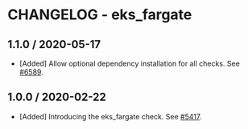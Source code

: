 # CHANGELOG - eks_fargate

## 1.1.0 / 2020-05-17

* [Added] Allow optional dependency installation for all checks. See [#6589](https://github.com/DataDog/integrations-core/pull/6589).

## 1.0.0 / 2020-02-22

* [Added] Introducing the eks_fargate check. See [#5417](https://github.com/DataDog/integrations-core/pull/5417).

